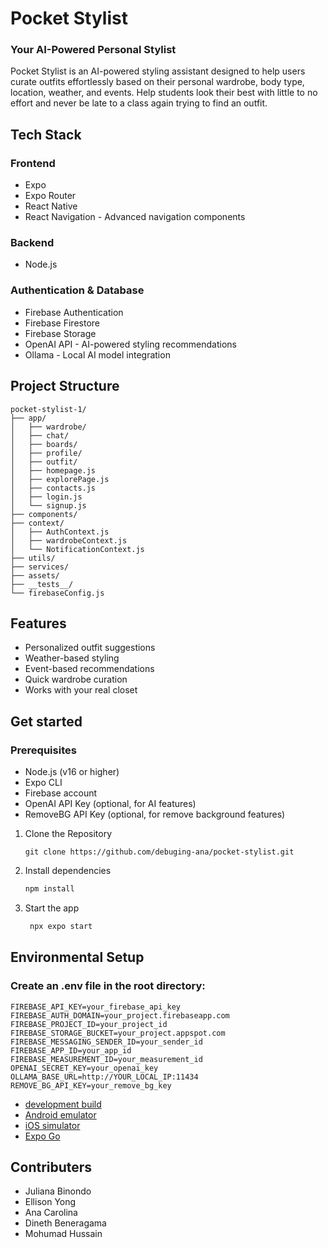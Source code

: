 # Pocket Stylist
### Your AI-Powered Personal Stylist

Pocket Stylist is an AI-powered styling assistant designed to help users curate outfits effortlessly based on their personal wardrobe, body type, location, weather, and events.
Help students look their best with little to no effort and never be late to a class again trying to find an outfit.

## Tech Stack

### Frontend
- Expo
- Expo Router
- React Native
- React Navigation - Advanced navigation components


### Backend
- Node.js

### Authentication & Database
- Firebase Authentication
- Firebase Firestore
- Firebase Storage 
- OpenAI API - AI-powered styling recommendations
- Ollama - Local AI model integration

## Project Structure
   ```
pocket-stylist-1/
├── app/                   
│   ├── wardrobe/          
│   ├── chat/        
│   ├── boards/       
│   ├── profile/           
│   ├── outfit/             
│   ├── homepage.js         
│   ├── explorePage.js      
│   ├── contacts.js         
│   ├── login.js          
│   └── signup.js         
├── components/             
├── context/               
│   ├── AuthContext.js    
│   ├── wardrobeContext.js 
│   └── NotificationContext.js 
├── utils/                 
├── services/              
├── assets/                
├── __tests__/             
└── firebaseConfig.js 
   ```

## Features
- Personalized outfit suggestions
- Weather-based styling
- Event-based recommendations
- Quick wardrobe curation
- Works with your real closet

## Get started

### Prerequisites
- Node.js (v16 or higher)
- Expo CLI
- Firebase account
- OpenAI API Key (optional, for AI features)
- RemoveBG API Key (optional, for remove background features)

1. Clone the Repository
   ```
   git clone https://github.com/debuging-ana/pocket-stylist.git
   ```

2. Install dependencies

   ```bash
   npm install
   ```

2. Start the app

   ```bash
    npx expo start
   ```

## Environmental Setup
### Create an .env file in the root directory:
   ```
FIREBASE_API_KEY=your_firebase_api_key
FIREBASE_AUTH_DOMAIN=your_project.firebaseapp.com
FIREBASE_PROJECT_ID=your_project_id
FIREBASE_STORAGE_BUCKET=your_project.appspot.com
FIREBASE_MESSAGING_SENDER_ID=your_sender_id
FIREBASE_APP_ID=your_app_id
FIREBASE_MEASUREMENT_ID=your_measurement_id
OPENAI_SECRET_KEY=your_openai_key
OLLAMA_BASE_URL=http://YOUR_LOCAL_IP:11434
REMOVE_BG_API_KEY=your_remove_bg_key
   ```

- [development build](https://docs.expo.dev/develop/development-builds/introduction/)
- [Android emulator](https://docs.expo.dev/workflow/android-studio-emulator/)
- [iOS simulator](https://docs.expo.dev/workflow/ios-simulator/)
- [Expo Go](https://expo.dev/go)

## Contributers

- Juliana Binondo
- Ellison Yong
- Ana Carolina
- Dineth Beneragama
- Mohumad Hussain
